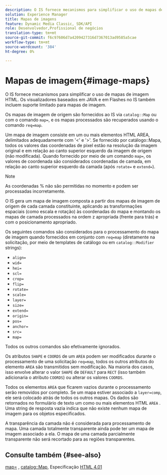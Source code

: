 ```yaml
---
description: O IS fornece mecanismos para simplificar o uso de mapas de imagem HTML. Os visualizadores baseados em JAVA e em Flashes no IS também incluem suporte limitado para mapas de imagem.
solution: Experience Manager
title: Mapas de imagens
feature: Dynamic Media Classic, SDK/API
role: Desenvolvedor,Profissional de negócios
translation-type: tm+mt
source-git-commit: f6c97606d7a4209427316d7367013ad9585a5cae
workflow-type: tm+mt
source-wordcount: '384'
ht-degree: 0%

---
```



# Mapas de imagem{#image-maps}

O IS fornece mecanismos para simplificar o uso de mapas de imagem HTML. Os visualizadores baseados em JAVA e em Flashes no IS também incluem suporte limitado para mapas de imagem.

Os mapas de imagem de origem são fornecidos ao IS via `catalog::Map` ou com o comando `map=`, e os mapas processados são recuperados usando o comando `req=map`.

Um mapa de imagem consiste em um ou mais elementos HTML AREA, delimitados adequadamente com &#39;&lt;&#39; e &#39;>&#39;. Se fornecido por catálogo::Mapa, todos os valores das coordenadas de pixel estão na resolução da imagem original e em relação ao canto superior esquerdo da imagem de origem (não modificada). Quando fornecido por meio de um comando `map=`, os valores de coordenada são considerados coordenadas de camada, em relação ao canto superior esquerdo da camada (após `rotate=` e `extend=`).

>[!NOTE]
>
>As coordenadas % não são permitidas no momento e podem ser processadas incorretamente.

O IS gera um mapa de imagem composta a partir dos mapas de imagem de origem de cada camada constituinte, aplicando as transformações espaciais (como escala e rotação) às coordenadas do mapa e montando os mapas de camada processados na ordem z apropriada (frente para trás) e com o posicionamento apropriado.

Os seguintes comandos são considerados para o processamento do mapa de imagem quando fornecidos em conjunto com `req=map` (diretamente na solicitação, por meio de templates de catálogo ou em `catalog::Modifier` strings):

* `align=`
* `wid=`
* `hei=`
* `scl=`
* `crop=`
* `flip=`
* `rotate=`
* `scale=`
* `layer=`
* `size=`
* `extend=`
* `origin=`
* `pos=`
* `anchor=`
* `src=`
* `map=`

Todos os outros comandos são efetivamente ignorados.

Os atributos `SHAPE` e `COORDS` de um `AREA` podem ser modificados durante o processamento de uma solicitação `req=map`, todos os outros atributos do elemento `AREA` são transmitidos sem modificação. Na maioria dos casos, isso envolve alterar o valor `SHAPE` de `DEFAULT` para `RECT` (isso também adicionaria o atributo `COORDS`) ou alterar os valores `COORDS`.

Todos os elementos `AREA` que ficarem vazios durante o processamento serão removidos por completo. Se um mapa estiver associado a `layer=comp`, ele será colocado atrás de todos os outros mapas. Os dados são retornados no formulário de texto um como ou mais elementos HTML `AREA` . Uma string de resposta vazia indica que não existe nenhum mapa de imagem para os objetos especificados.

A transparência da camada não é considerada para processamento de mapa. Uma camada totalmente transparente ainda pode ter um mapa de imagem associado a ela. O mapa de uma camada parcialmente transparente não será recortado para as regiões transparentes.

## Consulte também {#see-also}

[map=](../../../../../is-api/http-ref/image-serving-api-ref/c-http-protocol-reference/c-command-reference/r-map.md#reference-8f96545f196b4b7caa616e15c2363f06) ,  [catalog::Map](/help/aem-is-ir-api/is-api/image-catalog/image-serving-api-ref/c-image-catalog-reference/c-image-svg-data-reference/c-image-data-reference/r-map-cat.md), Especificação  [HTML 4.01](http://www.w3.org/TR/html401/)
